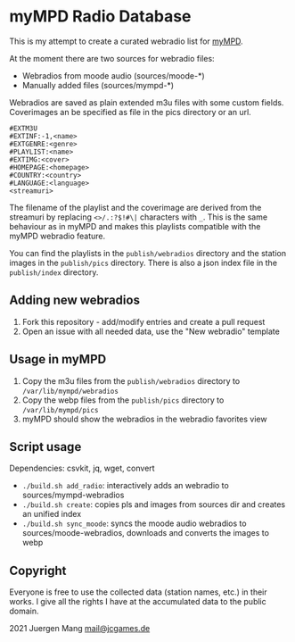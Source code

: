 # myMPD Radio Database

This is my attempt to create a curated webradio list for [myMPD](https://github.com/jcorporation/myMPD).

At the moment there are two sources for webradio files:
- Webradios from moode audio (sources/moode-*)
- Manually added files (sources/mympd-*)

Webradios are saved as plain extended m3u files with some custom fields. Coverimages an be specified as file in the pics directory or an url.

```
#EXTM3U
#EXTINF:-1,<name>
#EXTGENRE:<genre>
#PLAYLIST:<name>
#EXTIMG:<cover>
#HOMEPAGE:<homepage>
#COUNTRY:<country>
#LANGUAGE:<language>
<streamuri>
```

The filename of the playlist and the coverimage are derived from the streamuri by replacing `<>/.:?$!#\|` characters with `_`. This is the same behaviour as in myMPD and makes this playlists compatible with the myMPD webradio feature.

You can find the playlists in the `publish/webradios` directory and the station images in the `publish/pics` directory. There is also a json index file in the `publish/index` directory.

## Adding new webradios

1. Fork this repository - add/modify entries and create a pull request
2. Open an issue with all needed data, use the "New webradio" template

## Usage in myMPD

1. Copy the m3u files from the `publish/webradios` directory to `/var/lib/mympd/webradios`
2. Copy the webp files from the `publish/pics` directory to `/var/lib/mympd/pics`
3. myMPD should show the webradios in the webradio favorites view

## Script usage

Dependencies: csvkit, jq, wget, convert

- `./build.sh add_radio`: interactively adds an webradio to sources/mympd-webradios
- `./build.sh create`: copies pls and images from sources dir and creates an unified index
- `./build.sh sync_moode`: syncs the moode audio webradios to sources/moode-webradios, downloads and converts the images to webp

## Copyright

Everyone is free to use the collected data (station names, etc.) in their works. I give all the rights I have at the accumulated data to the public domain.

2021 Juergen Mang <mail@jcgames.de>
